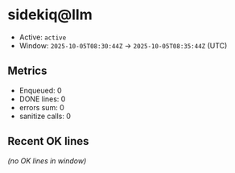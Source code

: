 # sidekiq@llm

- Active: `active`
- Window: `2025-10-05T08:30:44Z` → `2025-10-05T08:35:44Z` (UTC)

## Metrics
- Enqueued: 0
- DONE lines: 0
- errors sum: 0
- sanitize calls: 0

## Recent OK lines
_(no OK lines in window)_
